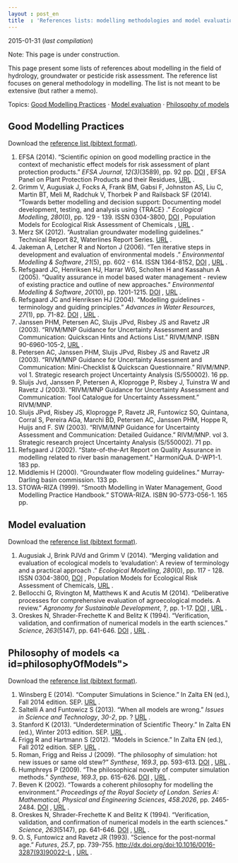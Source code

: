```yaml
---
layout : post_en
title  : 'References lists: modelling methodologies and model evaluation'
---
```


<!-- DO NOT EDIT THIS FILE. EDIT _posts/2015-01-29-modelling-references.md0 INSTEAD -->

2015-01-31 (_last compilation_)

Note: This page is under construction.

This page present some lists of references about modelling in the 
field of hydrology, groundwater or pesticide risk assessment. The 
reference list focuses on general methodology in modelling. The 
list is not meant to be extensive (but rather a memo). 

Topics: [Good Modelling Practices](#goodModellingPractices) &middot; 
[Model evaluation](#evaluationOfModels) &middot; [Philosophy of 
models](#modelPhilosophy)



Good Modelling Practices    <a id="goodModellingPractices"></a>
------------------------

Download the [reference list (bibtext format)](/assets/bib/GOOD_MODELLING_PRACTICES.BIB).

1. EFSA (2014). “Scientific opinion on good modelling practice in the context of mechanistic effect models for risk assessment of plant protection products.” _EFSA Journal_, *12(3)*(3589), pp. 92 pp. <a href="http://dx.doi.org/doi:10.2903/j.efsa.2014.3589">DOI</a> , EFSA Panel on Plant Protection Products and their Residues, <a href="http://www.efsa.europa.eu/en/efsajournal/pub/3589.htm">URL</a> .
2. Grimm V, Augusiak J, Focks A, Frank BM, Gabsi F, Johnston AS, Liu C, Martin BT, Meli M, Radchuk V, Thorbek P and Railsback SF (2014). “Towards better modelling and decision support: Documenting model development, testing, and analysis using {TRACE} .” _Ecological Modelling_, *280*(0), pp. 129 - 139. ISSN 0304-3800, <a href="http://dx.doi.org/http://dx.doi.org/10.1016/j.ecolmodel.2014.01.018">DOI</a> , Population Models for Ecological Risk Assessment of Chemicals , <a href="http://www.sciencedirect.com/science/article/pii/S0304380014000611">URL</a> .
3. Merz SK (2012). “Australian groundwater modelling guidelines.” Technical Report 82, Waterlines Report Series. <a href="http://archive.nwc.gov.au/library/waterlines/82">URL</a> .
4. Jakeman A, Letcher R and Norton J (2006). “Ten iterative steps in development and evaluation of environmental models .” _Environmental Modelling \& Software_, *21*(5), pp. 602 - 614. ISSN 1364-8152, <a href="http://dx.doi.org/http://dx.doi.org/10.1016/j.envsoft.2006.01.004">DOI</a> , <a href="http://www.sciencedirect.com/science/article/pii/S1364815206000107">URL</a> .
5. Refsgaard JC, Henriksen HJ, Harrar WG, Scholten H and Kassahun A (2005). “Quality assurance in model based water management - review of existing practice and outline of new approaches.” _Environmental Modelling \& Software_, *20*(10), pp. 1201-1215. <a href="http://dx.doi.org/doi:10.1016/j.envsoft.2004.07.006">DOI</a> , <a href="http://www.sciencedirect.com/science/article/pii/S1364815204002087">URL</a> .
6. Refsgaard JC and Henriksen HJ (2004). “Modelling guidelines - terminology and guiding principles.” _Advances in Water Resources_, *27*(1), pp. 71-82. <a href="http://dx.doi.org/doi:10.1016/j.advwatres.2003.08.006">DOI</a> , <a href="http://www.sciencedirect.com/science/article/pii/S0309170803001489">URL</a> .
7. Janssen PHM, Petersen AC, Sluijs JPvd, Risbey JS and Ravetz JR (2003). “RIVM/MNP Guidance for Uncertainty Assessment and Communication: Quickscan Hints and Actions List.” RIVM/MNP. ISBN 90-6960-105-2, <a href="http://www.rivm.nl/bibliotheek/digitaaldepot/Guidance_QS-HA.pdf">URL</a> .
8. Petersen AC, Janssen PHM, Sluijs JPvd, Risbey JS and Ravetz JR (2003). “RIVM/MNP Guidance for Uncertainty Assessment and Communication: Mini-Checklist \& Quickscan Questionnaire.” RIVM/MNP. vol 1. Strategic research project Uncertainty Analysis (S/550002).  16 pp.
9. Sluijs Jvd, Janssen P, Petersen A, Kloprogge P, Risbey J, Tuinstra W and Ravetz J (2003). “RIVM/MNP Guidance for Uncertainty Assessment and Communication: Tool Catalogue for Uncertainty Assessment.” RIVM/MNP.
10. Sluijs JPvd, Risbey JS, Kloprogge P, Ravetz JR, Funtowicz SO, Quintana, Corral S, Pereira AGa, Marchi BD, Petersen AC, Janssen PHM, Hoppe R, Huijs and F. SW (2003). “RIVM/MNP Guidance for Uncertainty Assessment and Communication: Detailed Guidance.” RIVM/MNP. vol 3. Strategic research project Uncertainty Analysis (S/550002).  71 pp.
11. Refsgaard J (2002). “State-of-the-Art Report on Quality Assurance in modelling related to river basin management.” HarmoniQuA. D-WP1-1. 183 pp.
12. Middlemis H (2000). “Groundwater flow modeling guidelines.” Murray-Darling basin commission. 133 pp.
13. STOWA-RIZA (1999). “Smooth Modelling in Water Management, Good Modelling Practice Handbook.” STOWA-RIZA. ISBN 90-5773-056-1. 165 pp.



Model evaluation    <a id="evaluationOfModels"></a>
----------------

Download the [reference list (bibtext format)](/assets/bib/MODEL_EVALUATION.BIB).

1. Augusiak J, Brink PJVd and Grimm V (2014). “Merging validation and evaluation of ecological models to ‘evaludation’: A review of terminology and a practical approach .” _Ecological Modelling_, *280*(0), pp. 117 - 128. ISSN 0304-3800, <a href="http://dx.doi.org/http://dx.doi.org/10.1016/j.ecolmodel.2013.11.009">DOI</a> , Population Models for Ecological Risk Assessment of Chemicals, <a href="http://www.sciencedirect.com/science/article/pii/S0304380013005450">URL</a> .
2. Bellocchi G, Rivington M, Matthews K and Acutis M (2014). “Deliberative processes for comprehensive evaluation of agroecological models. A review.” _Agronomy for Sustainable Development_, *?*, pp. 1-17. <a href="http://dx.doi.org/10.1007/s13593-014-0271-0">DOI</a> , <a href="http://link.springer.com/article/10.1007/s13593-014-0271-0">URL</a> .
3. Oreskes N, Shrader-Frechette K and Belitz K (1994). “Verification, validation, and confirmation of numerical models in the earth sciences.” _Science_, *263*(5147), pp. 641-646. <a href="http://dx.doi.org/10.1126/science.263.5147.641">DOI</a> , <a href="http://www.sciencemag.org/content/263/5147/641">URL</a> .



Philosophy of models    <a id=philosophyOfModels"></a>
--------------------

Download the [reference list (bibtext format)](/assets/bib/PHILOSOPHY_OF_MODELS.BIB).

1. Winsberg E (2014). “Computer Simulations in Science.” In Zalta EN (ed.), Fall 2014 edition. SEP. <a href="http://plato.stanford.edu/archives/fall2014/entries/simulations-science/">URL</a> .
2. Saltelli A and Funtowicz S (2013). “When all models are wrong.” _Issues in Science and Technology_, *30-2*, pp. ? <a href="http://issues.org/30-2/andrea/">URL</a> .
3. Stanford K (2013). “Underdetermination of Scientific Theory.” In Zalta EN (ed.), Winter 2013 edition. SEP. <a href="http://plato.stanford.edu/archives/win2013/entries/scientific-underdetermination/">URL</a> .
4. Frigg R and Hartmann S (2012). “Models in Science.” In Zalta EN (ed.), Fall 2012 edition. SEP. <a href="http://plato.stanford.edu/entries/models-science/">URL</a> .
5. Roman, Frigg and Reiss J (2009). “The philosophy of simulation: hot new issues or same old stew?” _Synthese_, *169.3*, pp. 593-613. <a href="http://dx.doi.org/10.1007/s11229-008-9438-z">DOI</a> , <a href="http://link.springer.com/article/10.1007/s11229-008-9438-z">URL</a> .
6. Humphreys P (2009). “The philosophical novelty of computer simulation methods.” _Synthese_, *169.3*, pp. 615-626. <a href="http://dx.doi.org/10.1007/s11229-008-9435-2">DOI</a> , <a href="http://link.springer.com/article/10.1007/s11229-008-9435-2">URL</a> .
7. Beven K (2002). “Towards a coherent philosophy for modelling the environment.” _Proceedings of the Royal Society of London. Series A: Mathematical, Physical and Engineering Sciences_, *458.2026*, pp. 2465-2484. <a href="http://dx.doi.org/10.1098/rspa.2002.0986">DOI</a> , <a href="http://rspa.royalsocietypublishing.org/content/458/2026/2465.short">URL</a> .
8. Oreskes N, Shrader-Frechette K and Belitz K (1994). “Verification, validation, and confirmation of numerical models in the earth sciences.” _Science_, *263*(5147), pp. 641-646. <a href="http://dx.doi.org/10.1126/science.263.5147.641">DOI</a> , <a href="http://www.sciencemag.org/content/263/5147/641">URL</a> .
9. O. S, Funtowicz and Ravetz JR (1993). “Science for the post-normal age.” _Futures_, *25.7*, pp. 739-755. http://dx.doi.org/doi:10.1016/0016-3287(93)90022-L , <a href="http://www.sciencedirect.com/science/article/pii/001632879390022L">URL</a> .

<!-- NOTE: DON'T FORGET TO ADD NEW BIB-lists TO THE .R file -->


